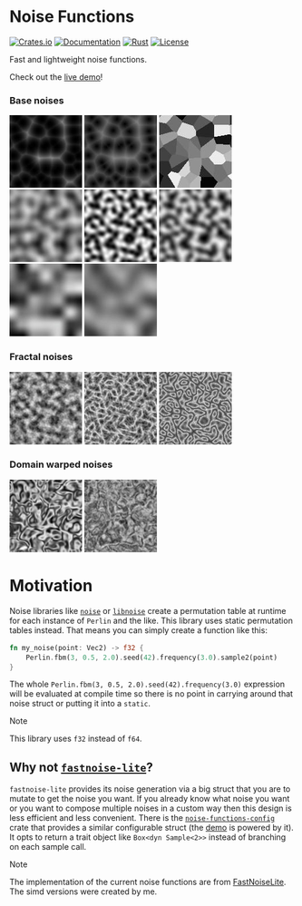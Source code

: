 # Noise Functions

[![Crates.io](https://img.shields.io/crates/v/noise-functions.svg)](https://crates.io/crates/noise-functions)
[![Documentation](https://img.shields.io/docsrs/noise-functions)](https://docs.rs/noise-functions)
[![Rust](https://img.shields.io/crates/msrv/noise-functions)](#)
[![License](https://img.shields.io/crates/l/noise_functions)](#license)

Fast and lightweight noise functions.

Check out the [live demo][demo]!

### Base noises
[![](/example-images/cell_distance_sq.jpg "Cell Distance Squared")](https://github.com/bluurryy/noise-functions/blob/346c5e02963335bca653393a66ff8709b156cdfb/generate-example-images/src/main.rs#L26)
[![](/example-images/cell_distance.jpg "Cell Distance")](https://github.com/bluurryy/noise-functions/blob/346c5e02963335bca653393a66ff8709b156cdfb/generate-example-images/src/main.rs#L27)
[![](/example-images/cell_value.jpg "Cell Value")](https://github.com/bluurryy/noise-functions/blob/346c5e02963335bca653393a66ff8709b156cdfb/generate-example-images/src/main.rs#L28)
[![](/example-images/perlin.jpg "Perlin")](https://github.com/bluurryy/noise-functions/blob/346c5e02963335bca653393a66ff8709b156cdfb/generate-example-images/src/main.rs#L29)
[![](/example-images/open_simplex_2.jpg "OpenSimplex2")](https://github.com/bluurryy/noise-functions/blob/346c5e02963335bca653393a66ff8709b156cdfb/generate-example-images/src/main.rs#L30)
[![](/example-images/open_simplex_2s.jpg "OpenSimplex2s")](https://github.com/bluurryy/noise-functions/blob/346c5e02963335bca653393a66ff8709b156cdfb/generate-example-images/src/main.rs#L31)
[![](/example-images/value.jpg "Value")](https://github.com/bluurryy/noise-functions/blob/346c5e02963335bca653393a66ff8709b156cdfb/generate-example-images/src/main.rs#L32)
[![](/example-images/value_cubic.jpg "Value Cubic")](https://github.com/bluurryy/noise-functions/blob/346c5e02963335bca653393a66ff8709b156cdfb/generate-example-images/src/main.rs#L33)

### Fractal noises
[![](/example-images/fbm.jpg "Fbm (OpenSimplex2)")](https://github.com/bluurryy/noise-functions/blob/346c5e02963335bca653393a66ff8709b156cdfb/generate-example-images/src/main.rs#L35)
[![](/example-images/ridged.jpg "Ridged (OpenSimplex2)")](https://github.com/bluurryy/noise-functions/blob/346c5e02963335bca653393a66ff8709b156cdfb/generate-example-images/src/main.rs#L36)
[![](/example-images/ping_pong.jpg "Ping Pong (OpenSimplex2)")](https://github.com/bluurryy/noise-functions/blob/346c5e02963335bca653393a66ff8709b156cdfb/generate-example-images/src/main.rs#L37)

### Domain warped noises
[![](/example-images/warped.jpg "Domain Warped (OpenSimplex2s)")](https://github.com/bluurryy/noise-functions/blob/346c5e02963335bca653393a66ff8709b156cdfb/generate-example-images/src/main.rs#L39)
[![](/example-images/warped_fbm.jpg "Domain Warped Fbm (OpenSimplex2s)")](https://github.com/bluurryy/noise-functions/blob/346c5e02963335bca653393a66ff8709b156cdfb/generate-example-images/src/main.rs#L48)

# Motivation
Noise libraries like [`noise`](https://docs.rs/noise) or [`libnoise`](https://docs.rs/libnoise) create a permutation table at runtime for each instance of `Perlin` and the like. This library uses static permutation tables instead. That means you can simply create a function like this:
```rust
fn my_noise(point: Vec2) -> f32 {
    Perlin.fbm(3, 0.5, 2.0).seed(42).frequency(3.0).sample2(point)
}
```
The whole `Perlin.fbm(3, 0.5, 2.0).seed(42).frequency(3.0)` expression will be evaluated at compile time so there is no point in carrying around that noise struct or putting it into a `static`.

> [!NOTE]
> This library uses `f32` instead of `f64`.

## Why not [`fastnoise-lite`](https://docs.rs/fastnoise-lite)?
`fastnoise-lite` provides its noise generation via a big struct that you are to mutate to get the noise you want. If you already know what noise you want or you want to compose multiple noises in a custom way then this design is less efficient and less convenient. There is the [`noise-functions-config`](https://docs.rs/noise-functions-config) crate that provides a similar configurable struct (the [demo] is powered by it). It opts to return a trait object like `Box<dyn Sample<2>>` instead of branching on each sample call.

> [!NOTE]
> The implementation of the current noise functions are from [FastNoiseLite](https://github.com/Auburn/FastNoiseLite). The simd versions were created by me.

[demo]: https://bluurryy.github.io/noise-functions-demo/